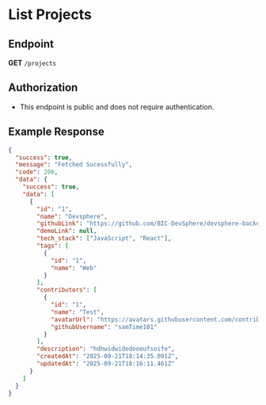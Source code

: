 # List Projects

## Endpoint

**GET** `/projects`

## Authorization

- This endpoint is public and does not require authentication.

## Example Response

```json
{
  "success": true,
  "message": "Fetched Sucessfully",
  "code": 200,
  "data": {
    "success": true,
    "data": [
      {
        "id": "1",
        "name": "Devsphere",
        "githubLink": "https://github.com/BIC-DevSphere/devsphere-backend",
        "demoLink": null,
        "tech_stack": ["JavaScript", "React"],
        "tags": [
          {
            "id": "1",
            "name": "Web"
          }
        ],
        "contributors": [
          {
            "id": "1",
            "name": "Test",
            "avatarUrl": "https://avatars.githubusercontent.com/contributor-1",
            "githubUsername": "samTime101"
          }
        ],
        "description": "hdhwidwidodooeufsoife",
        "createdAt": "2025-09-21T18:14:35.091Z",
        "updatedAt": "2025-09-21T18:16:11.461Z"
      }
    ]
  }
}
```
